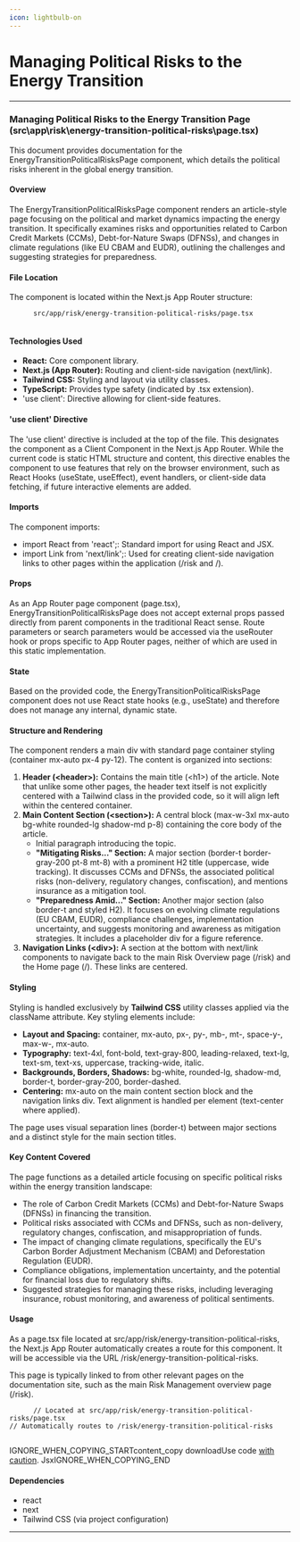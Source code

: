 ```yaml
---
icon: lightbulb-on
---
```


# Managing Political Risks to the Energy Transition

***

### Managing Political Risks to the Energy Transition Page (src\app\risk\energy-transition-political-risks\page.tsx)

This document provides documentation for the EnergyTransitionPoliticalRisksPage component, which details the political risks inherent in the global energy transition.

#### Overview

The EnergyTransitionPoliticalRisksPage component renders an article-style page focusing on the political and market dynamics impacting the energy transition. It specifically examines risks and opportunities related to Carbon Credit Markets (CCMs), Debt-for-Nature Swaps (DFNSs), and changes in climate regulations (like EU CBAM and EUDR), outlining the challenges and suggesting strategies for preparedness.

#### File Location

The component is located within the Next.js App Router structure:

```
      src/app/risk/energy-transition-political-risks/page.tsx
    
```

#### Technologies Used

* **React:** Core component library.
* **Next.js (App Router):** Routing and client-side navigation (next/link).
* **Tailwind CSS:** Styling and layout via utility classes.
* **TypeScript:** Provides type safety (indicated by .tsx extension).
* 'use client': Directive allowing for client-side features.

#### 'use client' Directive

The 'use client' directive is included at the top of the file. This designates the component as a Client Component in the Next.js App Router. While the current code is static HTML structure and content, this directive enables the component to use features that rely on the browser environment, such as React Hooks (useState, useEffect), event handlers, or client-side data fetching, if future interactive elements are added.

#### Imports

The component imports:

* import React from 'react';: Standard import for using React and JSX.
* import Link from 'next/link';: Used for creating client-side navigation links to other pages within the application (/risk and /).

#### Props

As an App Router page component (page.tsx), EnergyTransitionPoliticalRisksPage does not accept external props passed directly from parent components in the traditional React sense. Route parameters or search parameters would be accessed via the useRouter hook or props specific to App Router pages, neither of which are used in this static implementation.

#### State

Based on the provided code, the EnergyTransitionPoliticalRisksPage component does not use React state hooks (e.g., useState) and therefore does not manage any internal, dynamic state.

#### Structure and Rendering

The component renders a main div with standard page container styling (container mx-auto px-4 py-12). The content is organized into sections:

1. **Header (\<header>):** Contains the main title (\<h1>) of the article. Note that unlike some other pages, the header text itself is not explicitly centered with a Tailwind class in the provided code, so it will align left within the centered container.
2. **Main Content Section (\<section>):** A central block (max-w-3xl mx-auto bg-white rounded-lg shadow-md p-8) containing the core body of the article.
   * Initial paragraph introducing the topic.
   * **"Mitigating Risks..." Section:** A major section (border-t border-gray-200 pt-8 mt-8) with a prominent H2 title (uppercase, wide tracking). It discusses CCMs and DFNSs, the associated political risks (non-delivery, regulatory changes, confiscation), and mentions insurance as a mitigation tool.
   * **"Preparedness Amid..." Section:** Another major section (also border-t and styled H2). It focuses on evolving climate regulations (EU CBAM, EUDR), compliance challenges, implementation uncertainty, and suggests monitoring and awareness as mitigation strategies. It includes a placeholder div for a figure reference.
3. **Navigation Links (\<div>):** A section at the bottom with next/link components to navigate back to the main Risk Overview page (/risk) and the Home page (/). These links are centered.

#### Styling

Styling is handled exclusively by **Tailwind CSS** utility classes applied via the className attribute. Key styling elements include:

* **Layout and Spacing:** container, mx-auto, px-, py-, mb-, mt-, space-y-, max-w-, mx-auto.
* **Typography:** text-4xl, font-bold, text-gray-800, leading-relaxed, text-lg, text-sm, text-xs, uppercase, tracking-wide, italic.
* **Backgrounds, Borders, Shadows:** bg-white, rounded-lg, shadow-md, border-t, border-gray-200, border-dashed.
* **Centering:** mx-auto on the main content section block and the navigation links div. Text alignment is handled per element (text-center where applied).

The page uses visual separation lines (border-t) between major sections and a distinct style for the main section titles.

#### Key Content Covered

The page functions as a detailed article focusing on specific political risks within the energy transition landscape:

* The role of Carbon Credit Markets (CCMs) and Debt-for-Nature Swaps (DFNSs) in financing the transition.
* Political risks associated with CCMs and DFNSs, such as non-delivery, regulatory changes, confiscation, and misappropriation of funds.
* The impact of changing climate regulations, specifically the EU's Carbon Border Adjustment Mechanism (CBAM) and Deforestation Regulation (EUDR).
* Compliance obligations, implementation uncertainty, and the potential for financial loss due to regulatory shifts.
* Suggested strategies for managing these risks, including leveraging insurance, robust monitoring, and awareness of political sentiments.

#### Usage

As a page.tsx file located at src/app/risk/energy-transition-political-risks, the Next.js App Router automatically creates a route for this component. It will be accessible via the URL /risk/energy-transition-political-risks.

This page is typically linked to from other relevant pages on the documentation site, such as the main Risk Management overview page (/risk).

```
      // Located at src/app/risk/energy-transition-political-risks/page.tsx
// Automatically routes to /risk/energy-transition-political-risks
    
```

IGNORE\_WHEN\_COPYING\_STARTcontent\_copy  downloadUse code [with caution](https://support.google.com/legal/answer/13505487). JsxIGNORE\_WHEN\_COPYING\_END

#### Dependencies

* react
* next
* Tailwind CSS (via project configuration)

***
